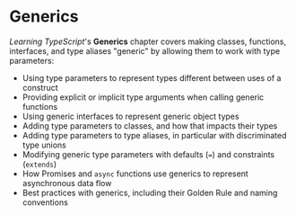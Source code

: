 # Generics

_Learning TypeScript_'s **Generics** chapter covers making classes, functions, interfaces, and type aliases "generic" by allowing them to work with type parameters:

- Using type parameters to represent types different between uses of a construct
- Providing explicit or implicit type arguments when calling generic functions
- Using generic interfaces to represent generic object types
- Adding type parameters to classes, and how that impacts their types
- Adding type parameters to type aliases, in particular with discriminated type unions
- Modifying generic type parameters with defaults (`=`) and constraints (`extends`)
- How Promises and `async` functions use generics to represent asynchronous data flow
- Best practices with generics, including their Golden Rule and naming conventions
